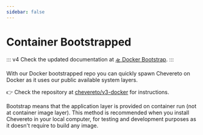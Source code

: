 ```yaml
---
sidebar: false
---
```


# Container Bootstrapped

::: v4
Check the updated documentation at [🛸 Docker Bootstrap](https://v4-docs.chevereto.com/guides/docker/bootstrap.html).
:::

With our Docker bootstrapped repo you can quickly spawn Chevereto on Docker as it uses our public available system layers.

👉 Check the repository at [chevereto/v3-docker](https://github.com/chevereto/v3-docker) for instructions.

Bootstrap means that the application layer is provided on container run (not at container image layer). This method is recommended when you install Chevereto in your local computer, for testing and development purposes as it doesn't require to build any image.
